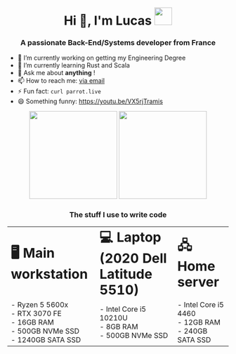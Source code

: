 <h1 align="center">Hi 👋, I'm Lucas <img height="40" src="https://c.tenor.com/rLOjyzhrq2cAAAAi/parrot-dancing-parrot.gif"></h1>
<h3 align="center">A passionate Back-End/Systems developer from France</h3>


- 🔭 I’m currently working on getting my Engineering Degree
- 🌱 I’m currently learning Rust and Scala
- 💬 Ask me about <b>anything</b> !
- 📫 How to reach me: <a href="mailto:draescherl@cy-tech.fr">via email</a>
- ⚡ Fun fact: `curl parrot.live`
- 😄 Something funny: https://youtu.be/VX5rjTramis


<p align= "center">
  <img height= "200" src="https://github-readme-stats.vercel.app/api?username=draescherl&theme=vue-dark&show_icons=true&hide_rank=true&count_private=true&hide_border=true" />
  <img height= "200" src="https://github-readme-stats.vercel.app/api/top-langs/?username=draescherl&theme=vue-dark&layout=compact&langs_count=10&hide_border=true" />
</p>


<h3 align="center">The stuff I use to write code</h3>

<table border="0" align="center">
  <tr>
    <td><b style="font-size:30px">🖥️ Main workstation</b></td>
    <td><b style="font-size:30px">💻 Laptop (2020 Dell Latitude 5510)</b></td>
    <td><b style="font-size:30px">🖧 Home server</b></td>
  </tr>
  <tr>
    <td>
      - Ryzen 5 5600x <br>
      - RTX 3070 FE <br>
      - 16GB RAM <br>
      - 500GB NVMe SSD <br>
      - 1240GB SATA SSD <br>
    </td>
    <td>
      - Intel Core i5 10210U <br>
      - 8GB RAM <br>
      - 500GB NVMe SSD <br>
    </td>
    <td>
      - Intel Core i5 4460 <br>
      - 12GB RAM <br>
      - 240GB SATA SSD <br>
    </td>
  </tr>
</table>

